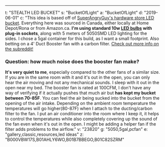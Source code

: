 ---
t: "STEALTH LED BUCKET"
s: "BucketOfLight"
a: "BucketOfLight"
d: "2019-06-01"
c: "This idea is based off of <a href='/u/SuperAngryGuy'>SuperAngryGuy's hardware store LED bucket</a>. Everything here was sourced in Canada, either locally at Home Depot/Rona or from Amazon.ca. <strong>I'm using standard 10w <a href='https://amzn.to/3lyKIRa'>LED bulbs</a> with plug-in sockets</strong>, along with 5 meters of 5050SMD LED lighting for the sides. I chose a 5gal container for this build, as I want a small footprint. Also betting on a 4' Duct Booster fan with a carbon filter. <a href='http://www.reddit.com/r/SpaceBuckets/comments/27lf9t/build_guide_for_a_stealth_saginspired_led_space/'>Check out more info on the subreddit!</a></strong><h3>Question: how much noise does the booster fan make?</h3><strong>It's very quiet to me</strong>, especially compared to the other fans of a similar size. If you are in the same room with it and it's out in the open, you can only hear the air moving and not any mechanical sounds. I sleep with it out in the open near my bed. 
The booster fan is rated at 100CFM, I don't have any way of verifying if it actually pushes that much air but <strong>has kept my bucket between 70-85F</strong>. You can feel the air being sucked into the bucket from the opening of the air intake. Depending on the ambient room temperature the temperatures will go higher(80-87F) when I attach to the ducting/carbon filter to the fan.
I put an air conditioner into the room where I keep it, it helps to control the temperatures while also completely covering up the sound of the fan even when it's out in the open. I might be adding a helper fan if the filter adds problems to the airflow."
v: "23820"
g: "5050,5gal,pcfan"
e: "gallery,classic,resources,led ideas"
z: "B000VBW17S,B01AHLY6WO,B01B7BBEGO,B01C82SZRM"
